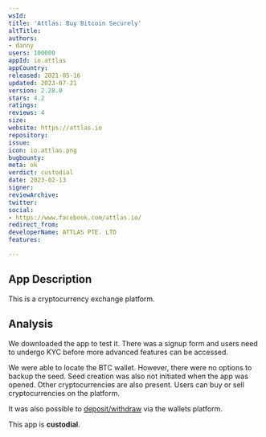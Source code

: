```yaml
---
wsId: 
title: 'Attlas: Buy Bitcoin Securely'
altTitle: 
authors:
- danny
users: 100000
appId: io.attlas
appCountry: 
released: 2021-05-16
updated: 2023-07-21
version: 2.28.0
stars: 4.2
ratings: 
reviews: 4
size: 
website: https://attlas.io
repository: 
issue: 
icon: io.attlas.png
bugbounty: 
meta: ok
verdict: custodial
date: 2023-02-13
signer: 
reviewArchive: 
twitter: 
social:
- https://www.facebook.com/attlas.io/
redirect_from: 
developerName: ATTLAS PTE. LTD
features: 

---
```


## App Description 

This is a cryptocurrency exchange platform. 

## Analysis 

We downloaded the app to test it. There was a signup form and users need to undergo
KYC before more advanced features can be accessed.

We were able to locate the BTC wallet. However, 
there were no options to backup the seed. Seed creation was also not initiated 
when the app was opened. Other cryptocurrencies are also present. Users can buy or sell cryptocurrencies on the platform. 

It was also possible to [deposit/withdraw](https://attlas.io/en/support/articles?categoryId=10958159737497&articleId=11346887512345) via the wallets platform.

This app is **custodial**.

